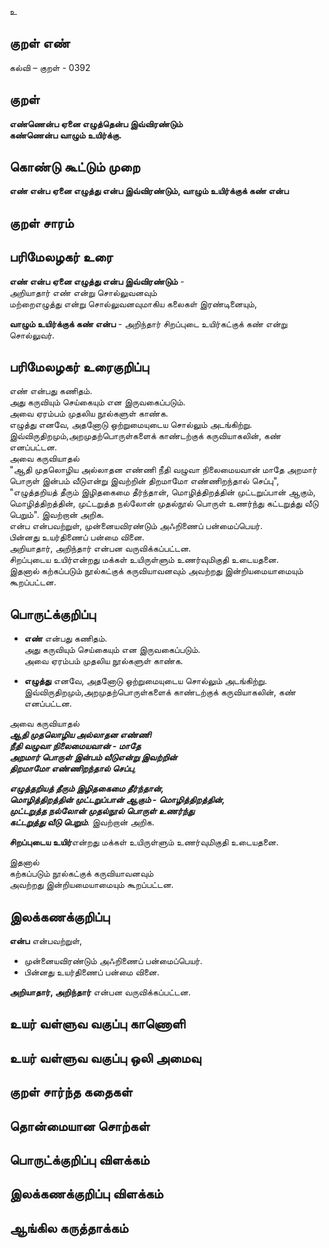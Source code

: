 உ

## குறள் எண் 

கல்வி – குறள் - 0392  

## குறள் 

**எண்ணென்ப ஏனை எழுத்தென்ப இவ்விரண்டும்  
கண்ணென்ப வாழும் உயிர்க்கு.**

## கொண்டு கூட்டும் முறை

**எண் என்ப ஏனை எழுத்து என்ப இவ்விரண்டும், வாழும் உயிர்க்குக் கண் என்ப**

## குறள் சாரம் 


## பரிமேலழகர் உரை

**எண் என்ப ஏனை எழுத்து என்ப இவ்விரண்டும்** -  
அறியாதார் எண் என்று சொல்லுவனவும்  
மற்றைஎழுத்து என்று சொல்லுவனவுமாகிய கலைகள் இரண்டினையும்,  

**வாழும் உயிர்க்குக் கண் என்ப** - அறிந்தார் சிறப்புடை உயிர்கட்குக் கண் என்று சொல்லுவர்.

## பரிமேலழகர் உரைகுறிப்பு   

எண் என்பது கணிதம்.  
அது கருவியும் செய்கையும் என இருவகைப்படும்.  
அவை ஏரம்பம் முதலிய நூல்களுள் காண்க.  
எழுத்து எனவே, அதனோடு ஒற்றுமையுடைய சொல்லும் அடங்கிற்று.  
இவ்விருதிறமும்,அறமுதற்பொருள்களைக் காண்டற்குக் கருவியாகலின், கண் எனப்பட்டன.  
அவை கருவியாதல்   
"ஆதி முதலொழிய அல்லாதன எண்ணி நீதி வழுவா நிலைமையவான் மாதே அறமார் பொருள் இன்பம் வீடுஎன்று இவற்றின் திறமாமோ எண்ணிறந்தால் செப்பு",  
"எழுத்தறியத் தீரும் இழிதகைமை தீர்ந்தான், மொழித்திறத்தின் முட்டறுப்பான் ஆகும், மொழித்திறத்தின், முட்டறுத்த நல்லோன் முதல்நூல் பொருள் உணர்ந்து கட்டறுத்து வீடு பெறும்". இவற்றான் அறிக.   
என்ப என்பவற்றுள், முன்னையவிரண்டும் அஃறிணைப் பன்மைப்பெயர்.  
பின்னது உயர்திணைப் பன்மை வினை.  
அறியாதார், அறிந்தார் என்பன வருவிக்கப்பட்டன.  
சிறப்புடைய உயிர்என்றது மக்கள் உயிருள்ளும் உணர்வுமிகுதி உடையதனை.  
இதனால் கற்கப்படும் நூல்கட்குக் கருவியாவனவும் அவற்றது இன்றியமையாமையும் கூறப்பட்டன.  

## பொருட்க்குறிப்பு 

* **எண்** என்பது கணிதம்.  
அது கருவியும் செய்கையும் என இருவகைப்படும்.  
அவை ஏரம்பம் முதலிய நூல்களுள் காண்க.  

* **எழுத்து** எனவே, அதனோடு ஒற்றுமையுடைய சொல்லும் அடங்கிற்று.  
இவ்விருதிறமும்,அறமுதற்பொருள்களைக் காண்டற்குக் கருவியாகலின், கண் எனப்பட்டன.  

அவை கருவியாதல்   
_**ஆதி முதலொழிய அல்லாதன எண்ணி  
நீதி வழுவா நிலைமையவான் - மாதே  
அறமார் பொருள் இன்பம் வீடுஎன்று இவற்றின்  
திறமாமோ எண்ணிறந்தால் செப்பு**_,  

_**எழுத்தறியத் தீரும் இழிதகைமை தீர்ந்தான்,  
மொழித்திறத்தின் முட்டறுப்பான் ஆகும் - மொழித்திறத்தின்,  
முட்டறுத்த நல்லோன் முதல்நூல் பொருள் உணர்ந்து  
கட்டறுத்து வீடு பெறும்**_. இவற்றான் அறிக. 

**சிறப்புடைய உயிர்**என்றது மக்கள் உயிருள்ளும் உணர்வுமிகுதி உடையதனை.  

இதனால்  
கற்கப்படும் நூல்கட்குக் கருவியாவனவும்  
அவற்றது இன்றியமையாமையும் கூறப்பட்டன.    

## இலக்கணக்குறிப்பு  

**என்ப** என்பவற்றுள்,  
* முன்னையவிரண்டும் அஃறிணைப் பன்மைப்பெயர்.  
* பின்னது உயர்திணைப் பன்மை வினை.  

**அறியாதார், அறிந்தார்** என்பன வருவிக்கப்பட்டன.   

## உயர் வள்ளுவ வகுப்பு காணொளி


## உயர் வள்ளுவ வகுப்பு ஒலி அமைவு 

 
## குறள் சார்ந்த கதைகள் 


## தொன்மையான சொற்கள்


## பொருட்க்குறிப்பு விளக்கம்


## இலக்கணக்குறிப்பு விளக்கம்


## ஆங்கில கருத்தாக்கம் 


